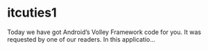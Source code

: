 # itcuties1
Today we have got Android’s Volley Framework code for you. It was requested by one of our readers. In this applicatio…
